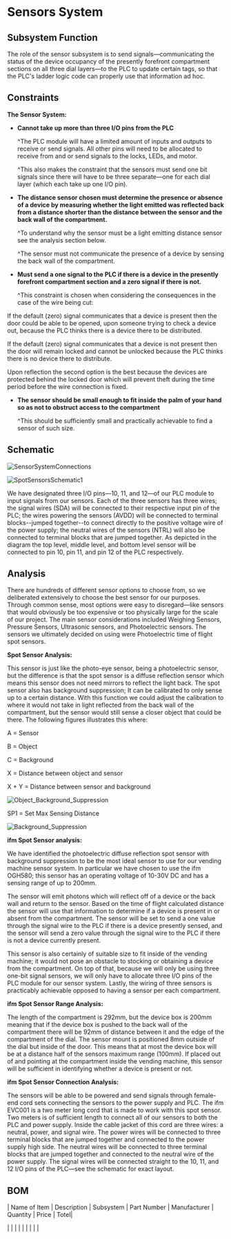 # Sensors System 

  

## Subsystem Function  

  

The role of the sensor subsystem is to send signals—communicating the status of the device occupancy of the presently forefront compartment sections on all three dial layers—to the PLC to update certain tags, so that the PLC's ladder logic code can properly use that information ad hoc.   

  

 

## Constraints  

  

**The Sensor System:** 

   

* **Cannot take up more than three I/O pins from the PLC**    

   ^The PLC module will have a limited amount of inputs and outputs to receive or send signals. All other pins will need to be allocated to receive from and or send signals to the locks, LEDs, and motor.  

   ^This also makes the constraint that the sensors must send one bit signals since there will have to be three separate—one for each dial layer (which each take up one I/O pin). 

 

* **The distance sensor chosen must determine the presence or absence of a device by measuring whether the light emitted was reflected back from a distance shorter than the distance between the sensor and the back wall of the compartment.** 

   ^To understand why the sensor must be a light emitting distance sensor see the analysis section below. 

   ^The sensor must not communicate the presence of a device by sensing the back wall of the compartment. 

 

* **Must send a one signal to the PLC if there is a device in the presently forefront compartment section and a zero signal if there is not.**  

   ^This constraint is chosen when considering the consequences in the case of the wire being cut: 

If the default (zero) signal communicates that a device is present then the door could be able to be opened, upon someone trying to check a device out, because         the PLC thinks there is a device there to be distributed. 

If the default (zero) signal communicates that a device is not present then the door will remain locked and cannot be unlocked because the PLC thinks there is no       device there to distribute. 

Upon reflection the second option is the best because the devices are protected behind the locked door which will prevent theft during the time period before the       wire connection is fixed. 

 

* **The sensor should be small enough to fit inside the palm of your hand so as not to obstruct access to the compartment** 

   ^This should be sufficiently small and practically achievable to find a sensor of such size. 
 

  

## Schematic  

![SensorSystemConnections](https://user-images.githubusercontent.com/113734069/216687486-de20be0d-29ca-49bc-8b9c-2d8e248c161b.jpg)

![SpotSensorsSchematic1](https://user-images.githubusercontent.com/113734069/215000045-7e4d8fe0-7820-4f14-8b34-5ba22decf83a.jpg)


We have designated three I/O pins—10, 11, and 12—of our PLC module to input signals from our sensors. Each of the three sensors has three wires; the signal wires (SDA) will be connected to their respective input pin of the PLC; the wires powering the sensors (AVDD) will be connected to terminal blocks--jumped together--to connect directly to the positive voltage wire of the power supply; the neutral wires of the sensors (NTRL) will also be connected to terminal blocks that are jumped together. As depicted in the diagram the top level, middle level, and bottom level sensor will be connected to pin 10, pin 11, and pin 12 of the PLC respectively. 

  

  

## Analysis  

  

There are hundreds of different sensor options to choose from, so we deliberated extensively to choose the best sensor for our purposes. Through common sense, most options were easy to disregard—like sensors that would obviously be too expensive or too physically large for the scale of our project. The main sensor considerations included Weighing Sensors, Pressure Sensors, Ultrasonic sensors, and Photoelectric sensors. The sensors we ultimately decided on using were Photoelectric time of flight spot sensors. 

  

**Spot Sensor Analysis:**     

  

This sensor is just like the photo-eye sensor, being a photoelectric sensor, but the difference is that the spot sensor is a diffuse reflection sensor which means this sensor does not need mirrors to reflect the light back. The spot sensor also has background suppression; It can be calibrated to only sense up to a certain distance. With this function we could adjust the calibration to where it would not take in light reflected from the back wall of the compartment, but the sensor would still sense a closer object that could be there. The following figures illustrates this where:   

  

A = Sensor  

  

B = Object  

  

C = Background  

  

X = Distance between object and sensor  

  

X + Y = Distance between sensor and background  

  

![Object_Background_Suppression](https://user-images.githubusercontent.com/113734069/203670906-74718655-fcee-4934-bc84-a7e235f93afe.jpeg) 

  

SP1 = Set Max Sensing Distance  

  

![Background_Suppression](https://user-images.githubusercontent.com/113734069/203670924-26edff27-894f-49f0-8af1-3afa87baff16.jpg) 

**ifm Spot Sensor analysis:**  

We have identified the photoelectric diffuse reflection spot sensor with background suppression to be the most ideal sensor to use for our vending machine sensor system. In particular we have chosen to use the ifm OGH580; this sensor has an operating voltage of 10-30V DC and has a sensing range of up to 200mm.

The sensor will emit photons which will reflect off of a device or the back wall and return to the sensor. Based on the time of flight calculated distance the sensor will use that information to determine if a device is present in or absent from the compartment. The sensor will be set to send a one value through the signal wire to the PLC if there is a device presently sensed, and the sensor will send a zero value through the signal wire to the PLC if there is not a device currently present.

This sensor is also certainly of suitable size to fit inside of the vending machine; it would not pose an obstacle to stocking or obtaining a device from the compartment. On top of that, because we will only be using three one-bit signal sensors, we will only have to allocate three I/O pins of the PLC module for our sensor system. Lastly, the wiring of three sensors is practicably achievable opposed to having a sensor per each compartment.  


**ifm Spot Sensor Range Analysis:**  

The length of the compartment is 292mm, but the device box is 200mm meaning that if the device box is pushed to the back wall of the compartment there will be 92mm of distance between it and the edge of the compartment of the dial. The sensor mount is positioned 8mm outside of the dial but inside of the door. This means that at most the device box will be at a distance half of the sensors maximum range (100mm). If placed out of and pointing at the compartment inside the vending machine, this sensor will be sufficient in identifying whether a device is present or not.

**ifm Spot Sensor Connection Analysis:**  

The sensors will be able to be powered and send signals through female-end cord sets connecting the sensors to the power supply and PLC. The ifm EVC001 is a two meter long cord that is made to work with this spot sensor. Two meters is of sufficient length to connect all of our sensors to both the PLC and power supply. Inside the cable jacket of this cord are three wires: a neutral, power, and signal wire. The power wires will be connected to three terminal blocks that are jumped together and connected to the power supply high side. The neutral wires will be connected to three terminal blocks that are jumped together and connected to the neutral wire of the power supply. The signal wires will be connected straight to the 10, 11, and 12 I/O pins of the PLC—see the schematic for exact layout. 

  

## BOM  

| Name of Item | Description | Subsystem | Part Number | Manufacturer | Quantity | Price | Totel|

| | | | | | | | |

